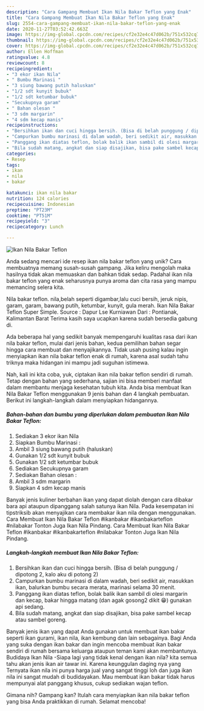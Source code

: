 ```yaml
---
description: "Cara Gampang Membuat Ikan Nila Bakar Teflon yang Enak"
title: "Cara Gampang Membuat Ikan Nila Bakar Teflon yang Enak"
slug: 2554-cara-gampang-membuat-ikan-nila-bakar-teflon-yang-enak
date: 2020-11-27T03:52:42.663Z
image: https://img-global.cpcdn.com/recipes/cf2e32e4c47d062b/751x532cq70/ikan-nila-bakar-teflon-foto-resep-utama.jpg
thumbnail: https://img-global.cpcdn.com/recipes/cf2e32e4c47d062b/751x532cq70/ikan-nila-bakar-teflon-foto-resep-utama.jpg
cover: https://img-global.cpcdn.com/recipes/cf2e32e4c47d062b/751x532cq70/ikan-nila-bakar-teflon-foto-resep-utama.jpg
author: Ellen Hoffman
ratingvalue: 4.8
reviewcount: 8
recipeingredient:
- "3 ekor ikan Nila"
- " Bumbu Marinasi "
- "3 siung bawang putih haluskan"
- "1/2 sdt kunyit bubuk"
- "1/2 sdt ketumbar bubuk"
- "Secukupnya garam"
- " Bahan olesan "
- "3 sdm margarin"
- "4 sdm kecap manis"
recipeinstructions:
- "Bersihkan ikan dan cuci hingga bersih. (Bisa di belah punggung / dipotong 2, kalo aku di potong 2)"
- "Campurkan bumbu marinasi di dalam wadah, beri sedikit air, masukkan ikan, balurkan bumbu secara merata, marinasi selama 30 menit."
- "Panggang ikan diatas teflon, bolak balik ikan sambil di olesi margarin dan kecap, bakar hingga matang (dan agak gosong2 dikit 😁) gunakan api sedang."
- "Bila sudah matang, angkat dan siap disajikan, bisa pake sambel kecap atau sambel goreng."
categories:
- Resep
tags:
- ikan
- nila
- bakar

katakunci: ikan nila bakar 
nutrition: 124 calories
recipecuisine: Indonesian
preptime: "PT23M"
cooktime: "PT51M"
recipeyield: "3"
recipecategory: Lunch

---
```



![Ikan Nila Bakar Teflon](https://img-global.cpcdn.com/recipes/cf2e32e4c47d062b/751x532cq70/ikan-nila-bakar-teflon-foto-resep-utama.jpg)

Anda sedang mencari ide resep ikan nila bakar teflon yang unik? Cara membuatnya memang susah-susah gampang. Jika keliru mengolah maka hasilnya tidak akan memuaskan dan bahkan tidak sedap. Padahal ikan nila bakar teflon yang enak seharusnya punya aroma dan cita rasa yang mampu memancing selera kita.

Nila bakar teflon. nila,belah seperti digambar,lalu cuci bersih, jeruk nipis, garam, garam, bawang putih, ketumbar, kunyit, gula merah. Ikan Nila Bakar Teflon Super Simple. Source : Dapur Lse Kurniawan Dari : Pontianak, Kalimantan Barat Terima kasih saya ucapkan karena sudah bersedia gabung di.

Ada beberapa hal yang sedikit banyak mempengaruhi kualitas rasa dari ikan nila bakar teflon, mulai dari jenis bahan, kedua pemilihan bahan segar hingga cara membuat dan menyajikannya. Tidak usah pusing kalau ingin menyiapkan ikan nila bakar teflon enak di rumah, karena asal sudah tahu triknya maka hidangan ini mampu jadi suguhan istimewa.


Nah, kali ini kita coba, yuk, ciptakan ikan nila bakar teflon sendiri di rumah. Tetap dengan bahan yang sederhana, sajian ini bisa memberi manfaat dalam membantu menjaga kesehatan tubuh kita. Anda bisa membuat Ikan Nila Bakar Teflon menggunakan 9 jenis bahan dan 4 langkah pembuatan. Berikut ini langkah-langkah dalam menyiapkan hidangannya.

<!--inarticleads1-->

##### Bahan-bahan dan bumbu yang diperlukan dalam pembuatan Ikan Nila Bakar Teflon:

1. Sediakan 3 ekor ikan Nila
1. Siapkan  Bumbu Marinasi :
1. Ambil 3 siung bawang putih (haluskan)
1. Gunakan 1/2 sdt kunyit bubuk
1. Gunakan 1/2 sdt ketumbar bubuk
1. Sediakan Secukupnya garam
1. Sediakan  Bahan olesan :
1. Ambil 3 sdm margarin
1. Siapkan 4 sdm kecap manis


Banyak jenis kuliner berbahan ikan yang dapat diolah dengan cara dibakar bara api ataupun dipanggang salah satunya ikan Nila. Pada kesempatan ini tipstriksib akan menyajikan cara membakar ikan nila dengan menggunakan. Cara Membuat Ikan Nila Bakar Teflon #ikanbakar #ikanbakarteflon #nilabakar Tonton Juga Ikan Nila Pindang. Cara Membuat Ikan Nila Bakar Teflon #ikanbakar #ikanbakarteflon #nilabakar Tonton Juga Ikan Nila Pindang. 

<!--inarticleads2-->

##### Langkah-langkah membuat Ikan Nila Bakar Teflon:

1. Bersihkan ikan dan cuci hingga bersih. (Bisa di belah punggung / dipotong 2, kalo aku di potong 2)
1. Campurkan bumbu marinasi di dalam wadah, beri sedikit air, masukkan ikan, balurkan bumbu secara merata, marinasi selama 30 menit.
1. Panggang ikan diatas teflon, bolak balik ikan sambil di olesi margarin dan kecap, bakar hingga matang (dan agak gosong2 dikit 😁) gunakan api sedang.
1. Bila sudah matang, angkat dan siap disajikan, bisa pake sambel kecap atau sambel goreng.


Banyak jenis ikan yang dapat Anda gunakan untuk membuat ikan bakar seperti ikan gurami, ikan nila, ikan kembung dan lain sebagainya. Bagi Anda yang suka dengan ikan bakar dan ingin mencoba membuat ikan bakar sendiri di rumah bersama keluarga ataupun teman kami akan membantunya. Budidaya Ikan Nila -Siapa lagi yang tidak kenal dengan ikan nila? kita semua tahu akan jenis ikan air tawar ini. Karena keunggulan daging nya yang Ternyata ikan nila ini punya harga jual yang sangat tinggi loh dan juga ikan nila ini sangat mudah di budidayakan. Mau membuat ikan bakar tidak harus mempunyai alat panggang khusus, cukup sediakan wajan teflon. 

Gimana nih? Gampang kan? Itulah cara menyiapkan ikan nila bakar teflon yang bisa Anda praktikkan di rumah. Selamat mencoba!
